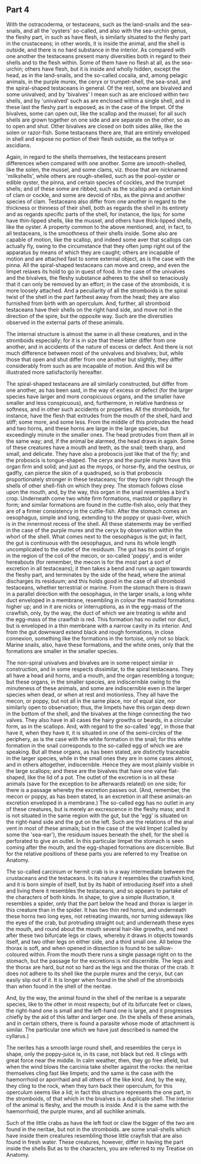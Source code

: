 ## Part 4

With the ostracoderma, or testaceans, such as the land-snails and the sea-snails, and all the 'oysters' so-called, and also with the sea-urchin genus, the fleshy part, in such as have flesh, is similarly situated to the fleshy part in the crustaceans; in other words, it is inside the animal, and the shell is outside, and there is no hard substance in the interior.
As compared with one another the testaceans present many diversities both in regard to their shells and to the flesh within.
Some of them have no flesh at all, as the sea-urchin; others have flesh, but it is inside and wholly hidden, except the head, as in the land-snails, and the so-called cocalia, and, among pelagic animals, in the purple murex, the ceryx or trumpet-shell, the sea-snail, and the spiral-shaped testaceans in general.
Of the rest, some are bivalved and some univalved; and by 'bivalves' I mean such as are enclosed within two shells, and by 'univalved' such as are enclosed within a single shell, and in these last the fleshy part is exposed, as in the case of the limpet.
Of the bivalves, some can open out, like the scallop and the mussel; for all such shells are grown together on one side and are separate on the other, so as to open and shut.
Other bivalves are closed on both sides alike, like the solen or razor-fish.
Some testaceans there are, that are entirely enveloped in shell and expose no portion of their flesh outside, as the tethya or ascidians.

Again, in regard to the shells themselves, the testaceans present differences when compared with one another.
Some are smooth-shelled, like the solen, the mussel, and some clams, viz.
those that are nicknamed 'milkshells', while others are rough-shelled, such as the pool-oyster or edible oyster, the pinna, and certain species of cockles, and the trumpet shells; and of these some are ribbed, such as the scallop and a certain kind of clam or cockle, and some are devoid of ribs, as the pinna and another species of clam.
Testaceans also differ from one another in regard to the thickness or thinness of their shell, both as regards the shell in its entirety and as regards specific parts of the shell, for instance, the lips; for some have thin-lipped shells, like the mussel, and others have thick-lipped shells, like the oyster.
A property common to the above mentioned, and, in fact, to all testaceans, is the smoothness of their shells inside.
Some also are capable of motion, like the scallop, and indeed some aver that scallops can actually fly, owing to the circumstance that they often jump right out of the apparatus by means of which they are caught; others are incapable of motion and are attached fast to some external object, as is the case with the pinna.
All the spiral-shaped testaceans can move and creep, and even the limpet relaxes its hold to go in quest of food.
In the case of the univalves and the bivalves, the fleshy substance adheres to the shell so tenaciously that it can only be removed by an effort; in the case of the stromboids, it is more loosely attached.
And a peculiarity of all the stromboids is the spiral twist of the shell in the part farthest away from the head; they are also furnished from birth with an operculum.
And, further, all stromboid testaceans have their shells on the right hand side, and move not in the direction of the spire, but the opposite way.
Such are the diversities observed in the external parts of these animals.

The internal structure is almost the same in all these creatures, and in the stromboids especially; for it is in size that these latter differ from one another, and in accidents of the nature of excess or defect.
And there is not much difference between most of the univalves and bivalves; but, while those that open and shut differ from one another but slightly, they differ considerably from such as are incapable of motion.
And this will be illustrated more satisfactorily hereafter.

The spiral-shaped testaceans are all similarly constructed, but differ from one another, as has been said, in the way of excess or defect (for the larger species have larger and more conspicuous organs, and the smaller have smaller and less conspicuous), and, furthermore, in relative hardness or softness, and in other such accidents or properties.
All the stromboids, for instance, have the flesh that extrudes from the mouth of the shell, hard and stiff; some more, and some less.
From the middle of this protrudes the head and two horns, and these horns are large in the large species, but exceedingly minute in the smaller ones.
The head protrudes from them all in the same way; and, if the animal be alarmed, the head draws in again.
Some of these creatures have a mouth and teeth, as the snail; teeth sharp, and small, and delicate.
They have also a proboscis just like that of the fly; and the proboscis is tongue-shaped.
The ceryx and the purple murex have this organ firm and solid; and just as the myops, or horse-fly, and the oestrus, or gadfly, can pierce the skin of a quadruped, so is that proboscis proportionately stronger in these testaceans; for they bore right through the shells of other shell-fish on which they prey.
The stomach follows close upon the mouth, and, by the way, this organ in the snail resembles a bird's crop.
Underneath come two white firm formations, mastoid or papillary in form; and similar formations are found in the cuttle-fish also, only that they are of a firmer consistency in the cuttle-fish.
After the stomach comes an oesophagus, simple and long, extending to the poppy or quasi-liver, which is in the innermost recess of the shell.
All these statements may be verified in the case of the purple murex and the ceryx by observation within the whorl of the shell.
What comes next to the oesophagus is the gut; in fact, the gut is continuous with the oesophagus, and runs its whole length uncomplicated to the outlet of the residuum.
The gut has its point of origin in the region of the coil of the mecon, or so-called 'poppy', and is wider hereabouts (for remember, the mecon is for the most part a sort of excretion in all testaceans); it then takes a bend and runs up again towards the fleshy part, and terminates by the side of the head, where the animal discharges its residuum; and this holds good in the case of all stromboid testaceans, whether terrestrial or marine.
From the stomach there is drawn in a parallel direction with the oesophagus, in the larger snails, a long white duct enveloped in a membrane, resembling in colour the mastoid formations higher up; and in it are nicks or interruptions, as in the egg-mass of the crawfish, only, by the way, the duct of which we are treating is white and the egg-mass of the crawfish is red.
This formation has no outlet nor duct, but is enveloped in a thin membrane with a narrow cavity in its interior.
And from the gut downward extend black and rough formations, in close connexion, something like the formations in the tortoise, only not so black.
Marine snails, also, have these formations, and the white ones, only that the formations are smaller in the smaller species.

The non-spiral univalves and bivalves are in some respect similar in construction, and in some respects dissimilar, to the spiral testaceans.
They all have a head and horns, and a mouth, and the organ resembling a tongue; but these organs, in the smaller species, are indiscernible owing to the minuteness of these animals, and some are indiscernible even in the larger species when dead, or when at rest and motionless.
They all have the mecon, or poppy, but not all in the same place, nor of equal size, nor similarly open to observation; thus, the limpets have this organ deep down in the bottom of the shell, and the bivalves at the hinge connecting the two valves.
They also have in all cases the hairy growths or beards, in a circular form, as in the scallops.
And, with regard to the so-called 'egg', in those that have it, when they have it, it is situated in one of the semi-circles of the periphery, as is the case with the white formation in the snail; for this white formation in the snail corresponds to the so-called egg of which we are speaking.
But all these organs, as has been stated, are distinctly traceable in the larger species, while in the small ones they are in some cases almost, and in others altogether, indiscernible.
Hence they are most plainly visible in the large scallops; and these are the bivalves that have one valve flat-shaped, like the lid of a pot.
The outlet of the excretion is in all these animals (save for the exception to be afterwards related) on one side; for there is a passage whereby the excretion passes out.
(And, remember, the mecon or poppy, as has been stated, is an excretion in all these animals-an excretion enveloped in a membrane.)
The so-called egg has no outlet in any of these creatures, but is merely an excrescence in the fleshy mass; and it is not situated in the same region with the gut, but the 'egg' is situated on the right-hand side and the gut on the left.
Such are the relations of the anal vent in most of these animals; but in the case of the wild limpet (called by some the 'sea-ear'), the residuum issues beneath the shell, for the shell is perforated to give an outlet.
In this particular limpet the stomach is seen coming after the mouth, and the egg-shaped formations are discernible.
But for the relative positions of these parts you are referred to my Treatise on Anatomy.

The so-called carcinium or hermit crab is in a way intermediate between the crustaceans and the testaceans.
In its nature it resembles the crawfish kind, and it is born simple of itself, but by its habit of introducing itself into a shell and living there it resembles the testaceans, and so appears to partake of the characters of both kinds.
In shape, to give a simple illustration, it resembles a spider, only that the part below the head and thorax is larger in this creature than in the spider.
It has two thin red horns, and underneath these horns two long eyes, not retreating inwards, nor turning sideways like the eyes of the crab, but protruding straight out; and underneath these eyes the mouth, and round about the mouth several hair-like growths, and next after these two bifurcate legs or claws, whereby it draws in objects towards itself, and two other legs on either side, and a third small one.
All below the thorax is soft, and when opened in dissection is found to be sallow-coloured within.
From the mouth there runs a single passage right on to the stomach, but the passage for the excretions is not discernible.
The legs and the thorax are hard, but not so hard as the legs and the thorax of the crab.
It does not adhere to its shell like the purple murex and the ceryx, but can easily slip out of it.
It is longer when found in the shell of the stromboids than when found in the shell of the neritae.

And, by the way, the animal found in the shell of the neritae is a separate species, like to the other in most respects; but of its bifurcate feet or claws, the right-hand one is small and the left-hand one is large, and it progresses chiefly by the aid of this latter and larger one.
(In the shells of these animals, and in certain others, there is found a parasite whose mode of attachment is similar.
The particular one which we have just described is named the cyllarus.)

The nerites has a smooth large round shell, and resembles the ceryx in shape, only the poppy-juice is, in its case, not black but red.
It clings with great force near the middle.
In calm weather, then, they go free afield, but when the wind blows the carcinia take shelter against the rocks: the neritae themselves cling fast like limpets; and the same is the case with the haemorrhoid or aporrhaid and all others of the like kind.
And, by the way, they cling to the rock, when they turn back their operculum, for this operculum seems like a lid; in fact this structure represents the one part, in the stromboids, of that which in the bivalves is a duplicate shell.
The interior of the animal is fleshy, and the mouth is inside.
And it is the same with the haemorrhoid, the purple murex, and all suchlike animals.

Such of the little crabs as have the left foot or claw the bigger of the two are found in the neritae, but not in the stromboids.
are some snail-shells which have inside them creatures resembling those little crayfish that are also found in fresh water.
These creatures, however, differ in having the part inside the shells But as to the characters, you are referred to my Treatise on Anatomy.

